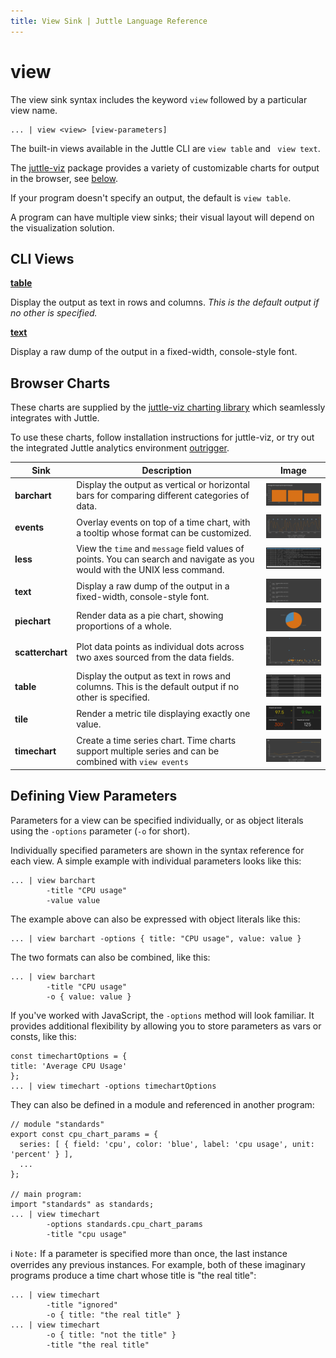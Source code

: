 ```yaml
---
title: View Sink | Juttle Language Reference
---
```


view
====

The view sink syntax includes the keyword `view` followed by a particular view name.

```
... | view <view> [view-parameters]
```

The built-in views available in the Juttle CLI are `view table` and ` view text`.

The [juttle-viz](https://github.com/juttle/juttle-viz) package provides a variety of customizable charts for output in the browser, see [below](#browser-charts).

If your program doesn't specify an output, the default is `view table`.

A program can have multiple view sinks; their visual layout will depend on the visualization solution.

## CLI Views

**[table](../sinks/view_table.md)**

Display the output as text in rows and columns. *This is the default output if no other is specified.*

**[text](../sinks/view_text.md)**

Display a raw dump of the output in a fixed-width, console-style font.

## Browser Charts

These charts are supplied by the [juttle-viz charting library](https://github.com/juttle/juttle-viz) which seamlessly integrates with Juttle.

To use these charts, follow installation instructions for juttle-viz, or try out the integrated Juttle analytics environment [outrigger](https://github.com/juttle/demo-app).

Sink | Description | Image
---- | ----------- | -----
**barchart** | Display the output as vertical or horizontal bars for comparing different categories of data. | ![screenshot](../images/screenshots/thumbnail/view_barchart.png "view barchart screenshot")
**events** | Overlay events on top of a time chart, with a tooltip whose format can be customized.  | ![screenshot](../images/screenshots/thumbnail/view_events.png "view events screenshot")
**less** | View the `time` and `message` field values of points. You can search and navigate as you would with the UNIX less command. | ![screenshot](../images/screenshots/thumbnail/view_less.png "view less screenshot")
**text** | Display a raw dump of the output in a fixed-width, console-style font. | ![screenshot](../images/screenshots/thumbnail/view_text.png "view text screenshot")
**piechart** | Render data as a pie chart, showing proportions of a whole. | ![screenshot](../images/screenshots/thumbnail/view_piechart.png "view piechart screenshot")
**scatterchart** | Plot data points as individual dots across two axes sourced from the data fields. | ![screenshot](../images/screenshots/thumbnail/view_scatterchart.png "view scatterchart screenshot")
**table** | Display the output as text in rows and columns. This is the default output if no other is specified. | ![screenshot](../images/screenshots/thumbnail/view_table.png "view table screenshot")
**tile** | Render a metric tile displaying exactly one value.  | ![screenshot](../images/screenshots/thumbnail/view_tile3.png "view tile screenshot")
**timechart** | Create a time series chart. Time charts support multiple series and can be combined with `view events`  | ![screenshot](../images/screenshots/thumbnail/view_timechart.png "view timechart screenshot")

## Defining View Parameters

Parameters for a view can be specified individually,
or as object literals using the `-options` parameter (`-o` for short).

Individually specified parameters are shown in the syntax reference for each view.
A simple example with individual parameters looks like this:

```
... | view barchart
        -title "CPU usage"
        -value value
```

The example above can also be expressed with object literals like this:

```
... | view barchart -options { title: "CPU usage", value: value }
```

The two formats can also be combined, like this:

```
... | view barchart
        -title "CPU usage"
        -o { value: value }
```

If you've worked with JavaScript, the `-options` method will look familiar. It
provides additional flexibility by allowing you to store parameters as
vars or consts, like this:

```
const timechartOptions = {
title: 'Average CPU Usage'
};
... | view timechart -options timechartOptions
```

They can also be defined in a module and referenced in another program:

```
// module "standards"
export const cpu_chart_params = {
  series: [ { field: 'cpu', color: 'blue', label: 'cpu usage', unit: 'percent' } ],
  ...
};

// main program:
import "standards" as standards;
... | view timechart
        -options standards.cpu_chart_params
        -title "cpu usage"
```

:information_source: `Note:` If a parameter is specified more
than once, the last instance overrides any previous instances. For
example, both of these imaginary programs produce a time chart whose
title is "the real title":

```
... | view timechart
        -title "ignored"
        -o { title: "the real title" }
... | view timechart
        -o { title: "not the title" }
        -title "the real title"
```
